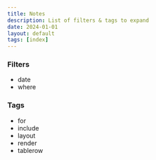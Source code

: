 ```yaml
---
title: Notes
description: List of filters & tags to expand
date: 2024-01-01
layout: default
tags: [index]
---
```

### Filters
- date
- where

### Tags
- for
- include
- layout
- render
- tablerow